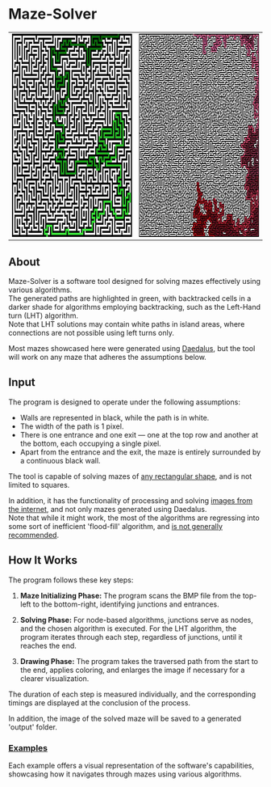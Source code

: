 # Maze-Solver

<table>
  <tr>
    <td><img src="examples/101X101, Medium - Depth First Search.jpg" alt="DFS" width="402" height="402"></td>
    <td><img src="examples/201X201, Very Large - Left Hand Turn.jpg" alt="LHT" width="402" height="402"></td>
  </tr>
</table>


## About
Maze-Solver is a software tool designed for solving mazes effectively using various algorithms.  
The generated paths are highlighted in green, with backtracked cells in a darker shade for algorithms employing backtracking, such as the Left-Hand turn (LHT) algorithm.  
Note that LHT solutions may contain white paths in island areas, where connections are not possible using left turns only.  

Most mazes showcased here were generated using [Daedalus](https://www.astrolog.org/labyrnth/daedalus.htm), but the tool will work on any maze that adheres the assumptions below.

## Input
The program is designed to operate under the following assumptions:

- Walls are represented in black, while the path is in white.
- The width of the path is 1 pixel.
- There is one entrance and one exit — one at the top row and another at the bottom, each occupying a single pixel.
- Apart from the entrance and the exit, the maze is entirely surrounded by a continuous black wall.


The tool is capable of solving mazes of [any rectangular shape](https://github.com/OmriLeviGit/Maze-Solver/blob/main/examples/Uneven%20Maze%20-%20Dfs.jpg), and is not limited to squares.

In addition, it has the functionality of processing and solving [images from the internet](https://github.com/OmriLeviGit/Maze-Solver/blob/main/examples/Maze2%20From%20The%20Internet%20-%20Dijkstra.jpg), and not only mazes generated using Daedalus.  
Note that while it might work, the most of the algorithms are regressing into some sort of inefficient 'flood-fill' algorithm, and [is not generally recommended](https://github.com/OmriLeviGit/Maze-Solver/blob/main/examples/Maze1%20From%20The%20Internet%20-%20Dfs.jpg).

## How It Works
The program follows these key steps:

1. **Maze Initializing Phase:** The program scans the BMP file from the top-left to the bottom-right, identifying junctions and entrances.

2. **Solving Phase:** For node-based algorithms, junctions serve as nodes, and the chosen algorithm is executed. For the LHT algorithm, the program iterates through each step, regardless of junctions, until it reaches the end.

3. **Drawing Phase:** The program takes the traversed path from the start to the end, applies coloring, and enlarges the image if necessary for a clearer visualization.

The duration of each step is measured individually, and the corresponding timings are displayed at the conclusion of the process.

In addition, the image of the solved maze will be saved to a generated 'output' folder.


### [Examples](https://github.com/OmriLeviGit/Maze-Solver/tree/main/examples)
Each example offers a visual representation of the software's capabilities, showcasing how it navigates through mazes using various algorithms.
